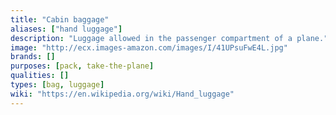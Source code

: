 ```yaml
---
title: "Cabin baggage"
aliases: ["hand luggage"]
description: "Luggage allowed in the passenger compartment of a plane."
image: "http://ecx.images-amazon.com/images/I/41UPsuFwE4L.jpg"
brands: []
purposes: [pack, take-the-plane]
qualities: []
types: [bag, luggage]
wiki: "https://en.wikipedia.org/wiki/Hand_luggage"
---
```

